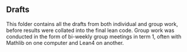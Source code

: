 ## Drafts

This folder contains all the drafts from both individual and group work, before results were collated into the final lean code.
Group work was conducted in the form of bi-weekly group meetings in term 1, often with Mathlib on one computer and Lean4 on another.
